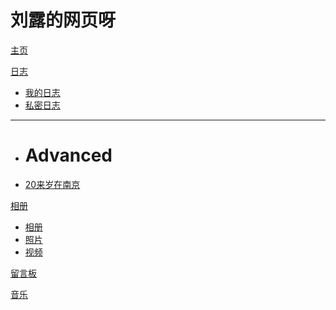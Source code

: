 # 刘露的网页呀

[主页](index.md)

[日志]()

  * [我的日志](log/My-log.md)
  * [私密日志](log/Privite-log.md)
- - - -
  * # Advanced
  * [20来岁在南京](log/20s-in-Nanjing.md)

[相册]()

  * [相册](photo-album/Album.md)
  * [照片](photo-album/Photos.md)
  * [视频](photo-album/Videos.md)

[留言板](Message-board/Message.md)

[音乐](Music/music.md)

<script id="MathJax-script" async src="https://cdn.jsdelivr.net/npm/mathjax@3/es5/tex-mml-chtml.js"></script>
